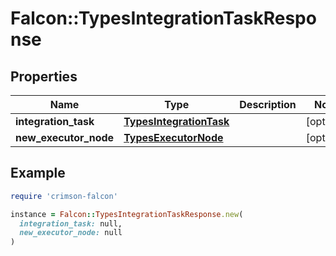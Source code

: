 # Falcon::TypesIntegrationTaskResponse

## Properties

| Name | Type | Description | Notes |
| ---- | ---- | ----------- | ----- |
| **integration_task** | [**TypesIntegrationTask**](TypesIntegrationTask.md) |  | [optional] |
| **new_executor_node** | [**TypesExecutorNode**](TypesExecutorNode.md) |  | [optional] |

## Example

```ruby
require 'crimson-falcon'

instance = Falcon::TypesIntegrationTaskResponse.new(
  integration_task: null,
  new_executor_node: null
)
```

